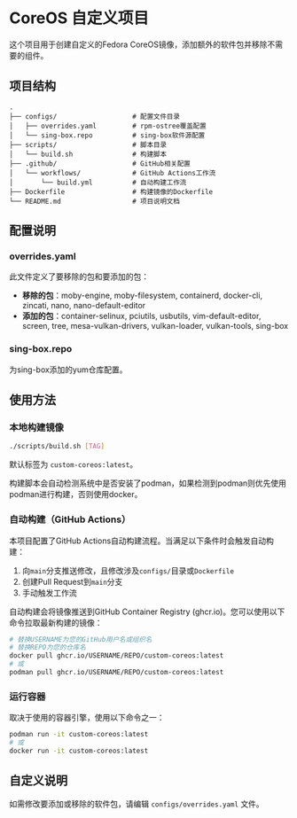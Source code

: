 # CoreOS 自定义项目

这个项目用于创建自定义的Fedora CoreOS镜像，添加额外的软件包并移除不需要的组件。

## 项目结构

```
.
├── configs/                   # 配置文件目录
│   ├── overrides.yaml         # rpm-ostree覆盖配置
│   └── sing-box.repo          # sing-box软件源配置
├── scripts/                   # 脚本目录
│   └── build.sh               # 构建脚本
├── .github/                   # GitHub相关配置
│   └── workflows/             # GitHub Actions工作流
│       └── build.yml          # 自动构建工作流
├── Dockerfile                 # 构建镜像的Dockerfile
└── README.md                  # 项目说明文档
```

## 配置说明

### overrides.yaml

此文件定义了要移除的包和要添加的包：

- **移除的包**：moby-engine, moby-filesystem, containerd, docker-cli, zincati, nano, nano-default-editor
- **添加的包**：container-selinux, pciutils, usbutils, vim-default-editor, screen, tree, mesa-vulkan-drivers, vulkan-loader, vulkan-tools, sing-box

### sing-box.repo

为sing-box添加的yum仓库配置。

## 使用方法

### 本地构建镜像

```bash
./scripts/build.sh [TAG]
```

默认标签为 `custom-coreos:latest`。

构建脚本会自动检测系统中是否安装了podman，如果检测到podman则优先使用podman进行构建，否则使用docker。

### 自动构建（GitHub Actions）

本项目配置了GitHub Actions自动构建流程。当满足以下条件时会触发自动构建：

1. 向`main`分支推送修改，且修改涉及`configs/`目录或`Dockerfile`
2. 创建Pull Request到`main`分支
3. 手动触发工作流

自动构建会将镜像推送到GitHub Container Registry (ghcr.io)。您可以使用以下命令拉取最新构建的镜像：

```bash
# 替换USERNAME为您的GitHub用户名或组织名
# 替换REPO为您的仓库名
docker pull ghcr.io/USERNAME/REPO/custom-coreos:latest
# 或
podman pull ghcr.io/USERNAME/REPO/custom-coreos:latest
```

### 运行容器

取决于使用的容器引擎，使用以下命令之一：

```bash
podman run -it custom-coreos:latest
# 或
docker run -it custom-coreos:latest
```

## 自定义说明

如需修改要添加或移除的软件包，请编辑 `configs/overrides.yaml` 文件。 